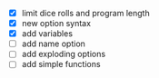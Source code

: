 * [X] limit dice rolls and program length
* [X] new option syntax
* [X] add variables
* [ ] add name option
* [ ] add exploding options
* [ ] add simple functions